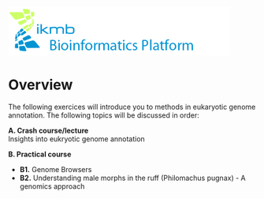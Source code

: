 ![](images/ikmb_bfx_logo.png)
 
# Overview

The following exercices will introduce you to methods in eukaryotic genome annotation. The following topics will be discussed in order:

**A. Crash course/lecture**  
    Insights into eukryotic genome annotation

**B. Practical course**  
 * **B1.** Genome Browsers  
 * **B2.** Understanding male morphs in the ruff (Philomachus pugnax) - A genomics approach 
